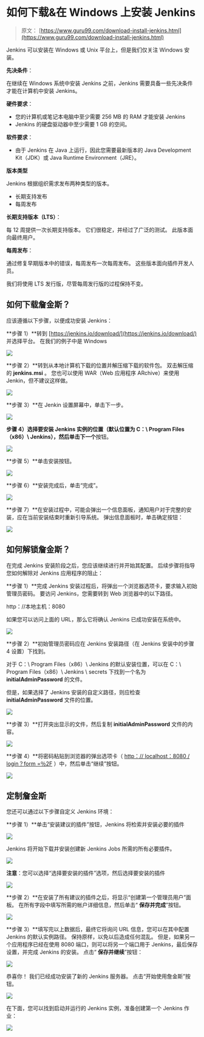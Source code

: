 # 如何下载&在 Windows 上安装 Jenkins

> 原文： [https://www.guru99.com/download-install-jenkins.html](https://www.guru99.com/download-install-jenkins.html)

Jenkins 可以安装在 Windows 或 Unix 平台上，但是我们仅关注 Windows 安装。

**先决条件**：

在继续在 Windows 系统中安装 Jenkins 之前，Jenkins 需要具备一些先决条件才能在计算机中安装 Jenkins。

**硬件要求**：

*   您的计算机或笔记本电脑中至少需要 256 MB 的 RAM 才能安装 Jenkins
*   Jenkins 的硬盘驱动器中至少需要 1 GB 的空间。

**软件要求**：

*   由于 Jenkins 在 Java 上运行，因此您需要最新版本的 Java Development Kit（JDK）或 Java Runtime Environment（JRE）。

**版本类型**

Jenkins 根据组织需求发布两种类型的版本。

*   长期支持发布
*   每周发布

**长期支持版本（LTS）**：

每 12 周提供一次长期支持版本。 它们很稳定，并经过了广泛的测试。 此版本面向最终用户。

**每周发布**：

通过修复早期版本中的错误，每周发布一次每周发布。 这些版本面向插件开发人员。

我们将使用 LTS 发行版，尽管每周发行版的过程保持不变。

## 如何下载詹金斯？

应该遵循以下步骤，以便成功安装 Jenkins：

**步骤 1）**转到 [https://jenkins.io/download/](https://jenkins.io/download/) 并选择平台。 在我们的例子中是 Windows

![](img/b461294e2e48906985012cfd0c4b7d72.png)

**步骤 2）**转到从本地计算机下载的位置并解压缩下载的软件包。 双击解压缩的 **jenkins.msi** 。 您也可以使用 WAR（Web 应用程序 ARchive）来使用 Jenkin，但不建议这样做。

![](img/f355c290142965bcbfe15b243aa4f259.png)

**步骤 3）**在 Jenkin 设置屏幕中，单击下一步。

![](img/aa36cfe7d75d1cf044d96773f20c5397.png)

**步骤 4）**选择要安装 Jenkins 实例的位置（默认位置为 C：\ Program Files（x86）\ Jenkins），然后单击**下一个**按钮。

![](img/6004229dbe0f435e87621a04a623141f.png)

**步骤 5）**单击安装按钮。

![](img/d1d94b8b8526624c910392fc45c4e8e5.png)

**步骤 6）**安装完成后，单击“完成”。

![](img/6024d0bc003da0f1e2bc98c5269210be.png)

**步骤 7）**在安装过程中，可能会弹出一个信息面板，通知用户对于完整的安装，应在当前安装结束时重新引导系统。 弹出信息面板时，单击确定按钮：

![](img/e675b8a127fa6962b97feee4abd78a29.png)

## 如何解锁詹金斯？

在完成 Jenkins 安装阶段之后，您应该继续进行并开始其配置。 后续步骤将指导您如何解除对 Jenkins 应用程序的阻止：

**步骤 1）**完成 Jenkins 安装过程后，将弹出一个浏览器选项卡，要求输入初始管理员密码。 要访问 Jenkins，您需要转到 Web 浏览器中的以下路径。

http：//本地主机：8080

如果您可以访问上面的 URL，那么它将确认 Jenkins 已成功安装在系统中。

![](img/eb1f60db972a554825b613043107d539.png)

**步骤 2）**初始管理员密码应在 Jenkins 安装路径（在 Jenkins 安装中的步骤 4 设置）下找到。

对于 C：\ Program Files（x86）\ Jenkins 的默认安装位置，可以在 C：\ Program Files（x86）\ Jenkins \ secrets 下找到一个名为 **initialAdminPassword** 的文件。

但是，如果选择了 Jenkins 安装的自定义路径，则应检查 **initialAdminPassword** 文件的位置。

![](img/7cd6f25b8acfdc4fd8551aad09a90c79.png)

**步骤 3）**打开突出显示的文件，然后复制 **initialAdminPassword** 文件的内容。

![](img/c254101b6a061cc09987ba8ee0ac79d5.png)

**步骤 4）**将密码粘贴到浏览器的弹出选项卡（ [http：// localhost：8080 / login？form =％2F](http://localhost:8080/login?form=%2F) ）中，然后单击“继续”按钮。

![](img/c2e3898bdc27a69abab9c79fdfdaaba6.png)

## 定制詹金斯

您还可以通过以下步骤自定义 Jenkins 环境：

**步骤 1）**单击“安装建议的插件”按钮，Jenkins 将检索并安装必要的插件

![](img/c91779aa0dc441f2352ce49c90b2ff1d.png)

Jenkins 将开始下载并安装创建新 Jenkins Jobs 所需的所有必要插件。

![](img/7a76c5c5b852ca2b3dc6875cb0ed5920.png)

**注意**：您可以选择“选择要安装的插件”选项，然后选择要安装的插件

![](img/2157970fed848e5d93d7bb0d16d0c7b3.png)

**步骤 2）**在安装了所有建议的插件之后，将显示“创建第一个管理员用户”面板。 在所有字段中填写所需的帐户详细信息，然后单击“ **保存并完成**”按钮。

![](img/602ee46ccdacfd161cdf600ddca387fd.png)

**步骤 3）**填写完以上数据后，最终它将询问 URL 信息，您可以在其中配置 Jenkins 的默认实例路径。 保持原样，以免以后造成任何混乱。 但是，如果另一个应用程序已经在使用 8080 端口，则可以将另一个端口用于 Jenkins，最后保存设置，并完成 Jenkins 的安装。 点击“ **保存并继续**”按钮：

![](img/de4c4d73891248fdb28a0d534dcca5ee.png)

恭喜你！ 我们已经成功安装了新的 Jenkins 服务器。 点击“开始使用詹金斯”按钮。

![](img/8e5ac4799bffe539b04bd766f6a26fb7.png)

在下面，您可以找到启动并运行的 Jenkins 实例，准备创建第一个 Jenkins 作业：

![](img/07ca331a6bb944b46e54d1b04456c480.png)